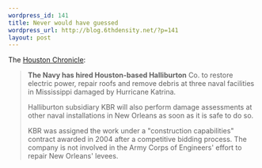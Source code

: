 ```yaml
--- 
wordpress_id: 141
title: Never would have guessed
wordpress_url: http://blog.6thdensity.net/?p=141
layout: post
---
```

The <a href="http://www.chron.com/cs/CDA/ssistory.mpl/business/3335685">Houston Chronicle</a>:<blockquote><b>The Navy has hired Houston-based Halliburton</b> Co. to restore electric power, repair roofs and remove debris at three naval facilities in Mississippi damaged by Hurricane Katrina.

Halliburton subsidiary KBR will also perform damage assessments at other naval installations in New Orleans as soon as it is safe to do so.

KBR was assigned the work under a "construction capabilities" contract awarded in 2004 after a competitive bidding process. The company is not involved in the Army Corps of Engineers' effort to repair New Orleans' levees.</blockquote>
